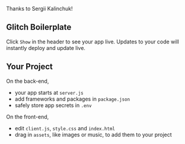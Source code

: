 Thanks to Sergii Kalinchuk!


## Glitch Boilerplate

Click `Show` in the header to see your app live. 
Updates to your code will instantly deploy and update live.

Your Project
------------

On the back-end,
- your app starts at `server.js`
- add frameworks and packages in `package.json`
- safely store app secrets in `.env`

On the front-end,
- edit `client.js`, `style.css` and `index.html`
- drag in `assets`, like images or music, to add them to your project


